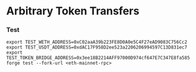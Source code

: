 # Arbitrary Token Transfers

### Test

```
export TEST_WETH_ADDRESS=0xC02aaA39b223FE8D0A0e5C4F27eAD9083C756Cc2
export TEST_USDT_ADDRESS=0xdAC17F958D2ee523a2206206994597C13D831ec7
export TEST_TOKEN_BRIDGE_ADDRESS=0x3ee18B2214AFF97000D974cf647E7C347E8fa585
forge test --fork-url <eth-mainnet-rpc>
```